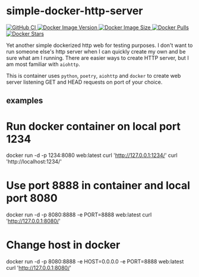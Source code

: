 # simple-docker-http-server

<p>
  <a href="https://github.com/KSonny4/simple-docker-http-server">
    <img alt="GitHub CI" src="https://github.com/KSonny4/simple-docker-http-server/workflows/ci/badge.svg" />
  </a>
  <a href="https://hub.docker.com/r/ksonny4/simple-docker-http-server">
    <img alt="Docker Image Version" src="https://img.shields.io/docker/v/ksonny4/simple-docker-http-server/latest">
  </a>
  <a href="https://hub.docker.com/r/ksonny4/simple-docker-http-server">
    <img alt="Docker Image Size" src="https://img.shields.io/docker/image-size/ksonny4/simple-docker-http-server/latest">
  </a>
  <a href="https://hub.docker.com/r/ksonny4/simple-docker-http-server">
    <img alt="Docker Pulls" src="https://img.shields.io/docker/pulls/ksonny4/simple-docker-http-server/latest" />
  </a>
  <a href="https://hub.docker.com/r/ksonny4/simple-docker-http-server">
    <img alt="Docker Stars" src="https://img.shields.io/docker/stars/ksonny4/simple-docker-http-server/latest" />
  </a>
</p>

Yet another simple dockerized http web for testing purposes. I don't want to run someone else's
http server when I can quickly create my own and be sure what am I running. There are easier ways
to create HTTP server, but I am most familiar with `aiohttp`.

This is container uses `python`, `poetry`, `aiohttp` and `docker` to create web server listening GET and HEAD requests on port of your choice.

## examples

 # Run docker container on local port 1234
 docker run -d -p 1234:8080 web:latest
 curl 'http://127.0.0.1:1234/'
 curl 'http://localhost:1234/'

# Use port 8888 in container and local port 8080
 docker run -d -p 8080:8888 -e PORT=8888 web:latest
 curl 'http://127.0.0.1:8080/'

# Change host in docker 
 docker run -d -p 8080:8888 -e HOST=0.0.0.0 -e PORT=8888 web:latest
 curl 'http://127.0.0.1:8080/'
